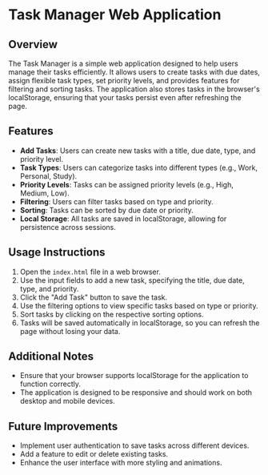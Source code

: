 # Task Manager Web Application

## Overview
The Task Manager is a simple web application designed to help users manage their tasks efficiently. It allows users to create tasks with due dates, assign flexible task types, set priority levels, and provides features for filtering and sorting tasks. The application also stores tasks in the browser's localStorage, ensuring that your tasks persist even after refreshing the page.

## Features
- **Add Tasks**: Users can create new tasks with a title, due date, type, and priority level.
- **Task Types**: Users can categorize tasks into different types (e.g., Work, Personal, Study).
- **Priority Levels**: Tasks can be assigned priority levels (e.g., High, Medium, Low).
- **Filtering**: Users can filter tasks based on type and priority.
- **Sorting**: Tasks can be sorted by due date or priority.
- **Local Storage**: All tasks are saved in localStorage, allowing for persistence across sessions.

## Usage Instructions
1. Open the `index.html` file in a web browser.
2. Use the input fields to add a new task, specifying the title, due date, type, and priority.
3. Click the "Add Task" button to save the task.
4. Use the filtering options to view specific tasks based on type or priority.
5. Sort tasks by clicking on the respective sorting options.
6. Tasks will be saved automatically in localStorage, so you can refresh the page without losing your data.

## Additional Notes
- Ensure that your browser supports localStorage for the application to function correctly.
- The application is designed to be responsive and should work on both desktop and mobile devices.

## Future Improvements
- Implement user authentication to save tasks across different devices.
- Add a feature to edit or delete existing tasks.
- Enhance the user interface with more styling and animations.